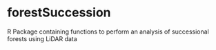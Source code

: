 # forestSuccession
R Package containing functions to perform an analysis of successional forests using LiDAR data
